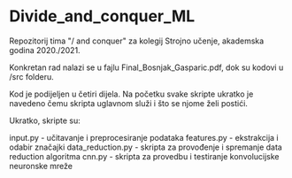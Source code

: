 # Divide_and_conquer_ML
Repozitorij tima "/ and conquer" za kolegij Strojno učenje, akademska godina 2020./2021.

Konkretan rad nalazi se u fajlu Final_Bosnjak_Gasparic.pdf, dok su kodovi u /src folderu.

Kod je podijeljen u četiri dijela. Na početku svake skripte ukratko je navedeno čemu skripta uglavnom služi i što se njome želi postići.

Ukratko, skripte su:

input.py            - učitavanje i preprocesiranje podataka
features.py         - ekstrakcija i odabir značajki
data_reduction.py   - skripta za provođenje i spremanje data reduction algoritma
cnn.py              - skripta za provedbu i testiranje konvolucijske neuronske mreže
